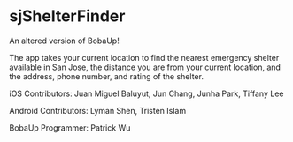 # sjShelterFinder
An altered version of BobaUp!

The app takes your current location to find the nearest emergency shelter available in San Jose, the distance you are from your current location, and the address, phone number, and rating of the shelter.

iOS Contributors: Juan Miguel Baluyut, Jun Chang, Junha Park, Tiffany Lee

Android Contributors: Lyman Shen, Tristen Islam

BobaUp Programmer: Patrick Wu
